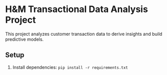# H&M Transactional Data Analysis Project

This project analyzes customer transaction data to derive insights and build predictive models.

## Setup

1.  Install dependencies: `pip install -r requirements.txt`
